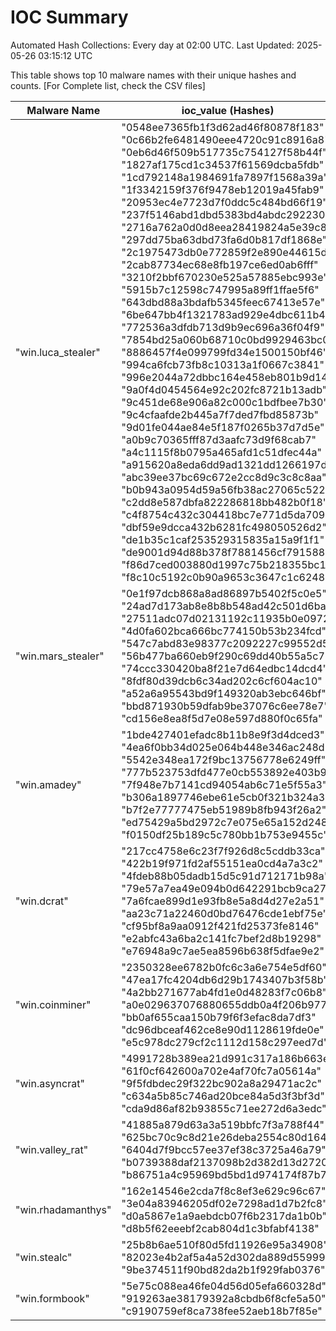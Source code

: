 # IOC Summary

Automated Hash Collections: Every day at 02:00 UTC. Last Updated: 2025-05-26 03:15:12 UTC

This table shows top 10 malware names with their unique hashes and counts. [For Complete list, check the CSV files]

| Malware Name | ioc_value (Hashes) | Count |
|--------------|--------------------|-------|
|  "win.luca_stealer" |  "0548ee7365fb1f3d62ad46f80878f183"<br> "0c66b2fe6481490eee4720c91c8916a8"<br> "0eb6d46f509b517735c754127f58b44f"<br> "1827af175cd1c34537f61569dcba5fdb"<br> "1cd792148a1984691fa7897f1568a39a"<br> "1f3342159f376f9478eb12019a45fab9"<br> "20953ec4e7723d7f0ddc5c484bd66f19"<br> "237f5146abd1dbd5383bd4abdc292230"<br> "2716a762a0d0d8eea28419824a5e39c8"<br> "297dd75ba63dbd73fa6d0b817df1868e"<br> "2c1975473db0e772859f2e890e44615d"<br> "2cab87734ec68e8fb197ce6ed0ab6fff"<br> "3210f2bbf670230e525a57885ebc993e"<br> "5915b7c12598c747995a89ff1ffae5f6"<br> "643dbd88a3bdafb5345feec67413e57e"<br> "6be647bb4f1321783ad929e4dbc611b4"<br> "772536a3dfdb713d9b9ec696a36f04f9"<br> "7854bd25a060b68710c0bd9929463bc0"<br> "8886457f4e099799fd34e1500150bf46"<br> "994ca6fcb73fb8c10313a1f0667c3841"<br> "996e2044a72dbbc164e458eb801b9d14"<br> "9a0f4d0454564e92c202fc8721b13adb"<br> "9c451de68e906a82c000c1bdfbee7b30"<br> "9c4cfaafde2b445a7f7ded7fbd85873b"<br> "9d01fe044ae84e5f187f0265b37d7d5e"<br> "a0b9c70365fff87d3aafc73d9f68cab7"<br> "a4c1115f8b0795a465afd1c51dfec44a"<br> "a915620a8eda6dd9ad1321dd1266197d"<br> "abc39ee37bc69c672e2cc8d9c3c8c8aa"<br> "b0b943a0954d59a56fb38ac27065c522"<br> "c2dd8e587dbfa822286818bb482b0f18"<br> "c4f8754c432c304418bc7e771d5da709"<br> "dbf59e9dcca432b6281fc498050526d2"<br> "de1b35c1caf253529315835a15a9f1f1"<br> "de9001d94d88b378f7881456cf791588"<br> "f86d7ced003880d1997c75b218355bc1"<br> "f8c10c5192c0b90a9653c3647c1c6248" | 37 |
|  "win.mars_stealer" |  "0e1f97dcb868a8ad86897b5402f5c0e5"<br> "24ad7d173ab8e8b8b548ad42c501d6ba"<br> "27511adc07d02131192c11935b0e0972"<br> "4d0fa602bca666bc774150b53b234fcd"<br> "547c7abd83e98377c2092227c99552d5"<br> "56b477ba660eb9f290c69dd40b55a5c7"<br> "74ccc330420ba8f21e7d64edbc14dcd4"<br> "8fdf80d39dcb6c34ad202c6cf604ac10"<br> "a52a6a95543bd9f149320ab3ebc646bf"<br> "bbd871930b59dfab9be37076c6ee78e7"<br> "cd156e8ea8f5d7e08e597d880f0c65fa" | 11 |
|  "win.amadey" |  "1bde427401efadc8b11b8e9f3d4dced3"<br> "4ea6f0bb34d025e064b448e346ac248d"<br> "5542e348ea172f9bc13756778e6249ff"<br> "777b523753dfd477e0cb553892e403b9"<br> "7f948e7b7141cd94054ab6c71e5f55a3"<br> "b306a1897746ebe61e5cb0f321b324a3"<br> "b7f2e77777475eb51989b8fb943f26a2"<br> "ed75429a5bd2972c7e075e65a152d248"<br> "f0150df25b189c5c780bb1b753e9455c" | 9 |
|  "win.dcrat" |  "217cc4758e6c23f7f926d8c5cddb33ca"<br> "422b19f971fd2af55151ea0cd4a7a3c2"<br> "4fdeb88b05dadb15d5c91d712171b98a"<br> "79e57a7ea49e094b0d642291bcb9ca27"<br> "7a6fcae899d1e93fb8e5a8d4d27e2a51"<br> "aa23c71a22460d0bd76476cde1ebf75e"<br> "cf95bf8a9aa0912f421fd25373fe8146"<br> "e2abfc43a6ba2c141fc7bef2d8b19298"<br> "e76948a9c7ae5ea8596b638f5dfae9e2" | 9 |
|  "win.coinminer" |  "2350328ee6782b0fc6c3a6e754e5df60"<br> "47ea17fc4204db6d29b1743407b3f58b"<br> "4a2bb271677ab4fd1e0d48283f7c06b8"<br> "a0e029637076880655ddb0a4f206b977"<br> "bb0af655caa150b79f6f3efac8da7df3"<br> "dc96dbceaf462ce8e90d1128619fde0e"<br> "e5c978dc279cf2c1112d158c297eed7d" | 7 |
|  "win.asyncrat" |  "4991728b389ea21d991c317a186b663e"<br> "61f0cf642600a702e4af70fc7a05614a"<br> "9f5fdbdec29f322bc902a8a29471ac2c"<br> "c634a5b85c746ad20bce84a5d3f3bf3d"<br> "cda9d86af82b93855c71ee272d6a3edc" | 5 |
|  "win.valley_rat" |  "41885a879d63a3a519bbfc7f3a788f44"<br> "625bc70c9c8d21e26deba2554c80d164"<br> "6404d7f9bcc57ee37ef38c3725a46a79"<br> "b0739388daf2137098b2d382d13d2720"<br> "b86751a4c95969bd5bd1d974174f87b7" | 5 |
|  "win.rhadamanthys" |  "162e14546e2cda7f8c8ef3e629c96c67"<br> "3e04a83946205df02e7298ad1d7b2fc8"<br> "d0a5867e1a9aebdcb07f6b2317da1b0b"<br> "d8b5f62eeebf2cab804d1c3bfabf4138" | 4 |
|  "win.stealc" |  "25b8b6ae510f80d5fd11926e95a34908"<br> "82023e4b2af5a4a52d302da889d55999"<br> "9be374511f90bd82da2b1f929fab0376" | 3 |
|  "win.formbook" |  "5e75c088ea46fe04d56d05efa660328d"<br> "919263ae38179392a8cbdb6f8cfe5a50"<br> "c9190759ef8ca738fee52aeb18b7f85e" | 3 |